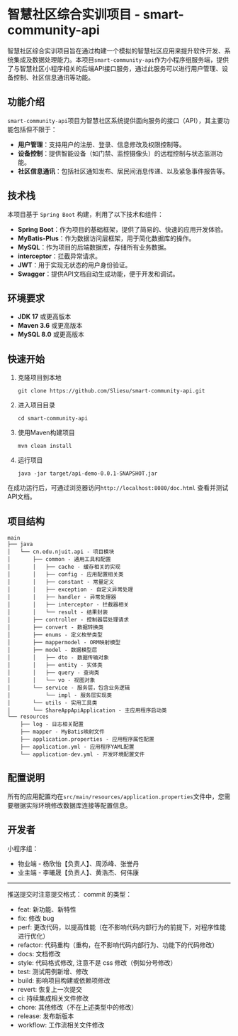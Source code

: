 # 智慧社区综合实训项目 - smart-community-api

智慧社区综合实训项目旨在通过构建一个模拟的智慧社区应用来提升软件开发、系统集成及数据处理能力。本项目`smart-community-api`作为小程序组服务端，提供了与智慧社区小程序相关的后端API接口服务，通过此服务可以进行用户管理、设备控制、社区信息通讯等功能。

## 功能介绍

`smart-community-api`项目为智慧社区系统提供面向服务的接口（API），其主要功能包括但不限于：

- **用户管理**：支持用户的注册、登录、信息修改及权限控制等。
- **设备控制**：提供智能设备（如门禁、监控摄像头）的远程控制与状态监测功能。
- **社区信息通讯**：包括社区通知发布、居民间消息传递、以及紧急事件报告等。

## 技术栈

本项目基于 `Spring Boot` 构建，利用了以下技术和组件：

- **Spring Boot**：作为项目的基础框架，提供了简易的、快速的应用开发体验。
- **MyBatis-Plus**：作为数据访问层框架，用于简化数据库的操作。
- **MySQL**：作为项目的后端数据库，存储所有业务数据。
- **interceptor**：拦截异常请求。
- **JWT**：用于实现无状态的用户身份验证。
- **Swagger**：提供API文档自动生成功能，便于开发和调试。

## 环境要求

- **JDK 17** 或更高版本
- **Maven 3.6** 或更高版本
- **MySQL 8.0** 或更高版本

## 快速开始

1. 克隆项目到本地
   ```shell
   git clone https://github.com/Sliesu/smart-community-api.git
   ```
2. 进入项目目录
   ```shell
   cd smart-community-api
   ```
3. 使用Maven构建项目
   ```shell
   mvn clean install
   ```
4. 运行项目
   ```shell
   java -jar target/api-demo-0.0.1-SNAPSHOT.jar
   ```

在成功运行后，可通过浏览器访问`http://localhost:8080/doc.html` 查看并测试API文档。

## 项目结构

```plaintext
main
├── java
│   └── cn.edu.njuit.api - 项目模块
│       ├── common - 通用工具和配置
│       │   ├── cache - 缓存相关的实现
│       │   ├── config - 应用配置相关类
│       │   ├── constant - 常量定义
│       │   ├── exception - 自定义异常处理
│       │   ├── handler - 异常处理器
│       │   ├── interceptor - 拦截器相关
│       │   └── result - 结果封装
│       ├── controller - 控制器层处理请求
│       ├── convert - 数据转换类
│       ├── enums - 定义枚举类型
│       ├── mappermodel - ORM映射模型
│       ├── model - 数据模型层
│       │   ├── dto - 数据传输对象
│       │   ├── entity - 实体类
│       │   ├── query - 查询类
│       │   └── vo - 视图对象
│       └── service - 服务层，包含业务逻辑
│           └── impl - 服务层实现类
│       └── utils - 实用工具类
│       └── ShareAppApiApplication - 主应用程序启动类
└── resources
    ├── log - 日志相关配置
    ├── mapper - MyBatis映射文件
    ├── application.properties - 应用程序属性配置
    ├── application.yml - 应用程序YAML配置
    └── application-dev.yml - 开发环境配置文件
```

## 配置说明

所有的应用配置均在`src/main/resources/application.properties`文件中，您需要根据实际环境修改数据库连接等配置信息。

## 开发者

小程序组：

- 物业端 - 杨欣怡【负责人】、周添峰、张誉丹
- 业主端 - 李曦晟【负责人】、黄浩杰、何伟康

---
推送提交时注意提交格式：
commit 的类型：

- feat: 新功能、新特性
- fix: 修改 bug
- perf: 更改代码，以提高性能（在不影响代码内部行为的前提下，对程序性能进行优化）
- refactor: 代码重构（重构，在不影响代码内部行为、功能下的代码修改）
- docs: 文档修改
- style: 代码格式修改, 注意不是 css 修改（例如分号修改）
- test: 测试用例新增、修改
- build: 影响项目构建或依赖项修改
- revert: 恢复上一次提交
- ci: 持续集成相关文件修改
- chore: 其他修改（不在上述类型中的修改）
- release: 发布新版本
- workflow: 工作流相关文件修改